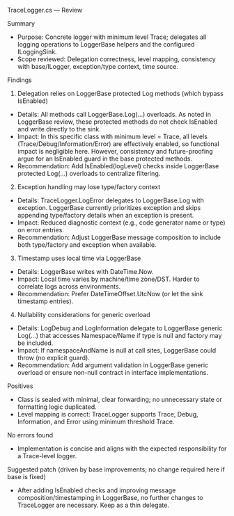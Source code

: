 TraceLogger.cs — Review

Summary
- Purpose: Concrete logger with minimum level Trace; delegates all logging operations to LoggerBase helpers and the configured ILoggingSink.
- Scope reviewed: Delegation correctness, level mapping, consistency with base/ILogger, exception/type context, time source.

Findings
1) Delegation relies on LoggerBase protected Log methods (which bypass IsEnabled)
- Details: All methods call LoggerBase.Log(...) overloads. As noted in LoggerBase review, these protected methods do not check IsEnabled and write directly to the sink.
- Impact: In this specific class with minimum level = Trace, all levels (Trace/Debug/Information/Error) are effectively enabled, so functional impact is negligible here. However, consistency and future-proofing argue for an IsEnabled guard in the base protected methods.
- Recommendation: Add IsEnabled(logLevel) checks inside LoggerBase protected Log(...) overloads to centralize filtering.

2) Exception handling may lose type/factory context
- Details: TraceLogger.LogError delegates to LoggerBase.Log with exception. LoggerBase currently prioritizes exception and skips appending type/factory details when an exception is present.
- Impact: Reduced diagnostic context (e.g., code generator name or type) on error entries.
- Recommendation: Adjust LoggerBase message composition to include both type/factory and exception when available.

3) Timestamp uses local time via LoggerBase
- Details: LoggerBase writes with DateTime.Now.
- Impact: Local time varies by machine/time zone/DST. Harder to correlate logs across environments.
- Recommendation: Prefer DateTimeOffset.UtcNow (or let the sink timestamp entries).

4) Nullability considerations for generic overload
- Details: LogDebug<T> and LogInformation<T> delegate to LoggerBase generic Log(...) that accesses Namespace/Name if type is null and factory may be included.
- Impact: If namespaceAndName is null at call sites, LoggerBase could throw (no explicit guard).
- Recommendation: Add argument validation in LoggerBase generic overload or ensure non-null contract in interface implementations.

Positives
- Class is sealed with minimal, clear forwarding; no unnecessary state or formatting logic duplicated.
- Level mapping is correct: TraceLogger supports Trace, Debug, Information, and Error using minimum threshold Trace.

No errors found
- Implementation is concise and aligns with the expected responsibility for a Trace-level logger.

Suggested patch (driven by base improvements; no change required here if base is fixed)
- After adding IsEnabled checks and improving message composition/timestamping in LoggerBase, no further changes to TraceLogger are necessary. Keep as a thin delegate.
